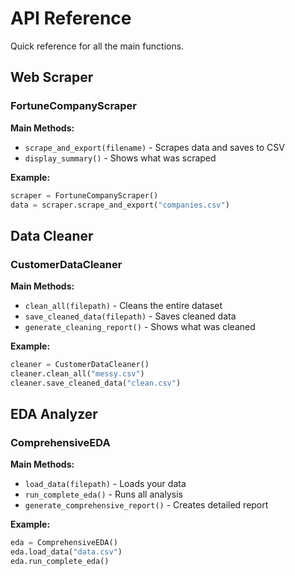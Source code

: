 # API Reference

Quick reference for all the main functions.

## Web Scraper

### FortuneCompanyScraper

**Main Methods:**
- `scrape_and_export(filename)` - Scrapes data and saves to CSV
- `display_summary()` - Shows what was scraped

**Example:**
```python
scraper = FortuneCompanyScraper()
data = scraper.scrape_and_export("companies.csv")
```

## Data Cleaner

### CustomerDataCleaner

**Main Methods:**
- `clean_all(filepath)` - Cleans the entire dataset
- `save_cleaned_data(filepath)` - Saves cleaned data
- `generate_cleaning_report()` - Shows what was cleaned

**Example:**
```python
cleaner = CustomerDataCleaner()
cleaner.clean_all("messy.csv")
cleaner.save_cleaned_data("clean.csv")
```

## EDA Analyzer

### ComprehensiveEDA

**Main Methods:**
- `load_data(filepath)` - Loads your data
- `run_complete_eda()` - Runs all analysis
- `generate_comprehensive_report()` - Creates detailed report

**Example:**
```python
eda = ComprehensiveEDA()
eda.load_data("data.csv")
eda.run_complete_eda()
```


```python

```
